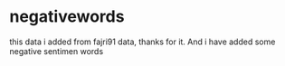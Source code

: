 # negativewords
this data i added from fajri91 data, thanks for it. And i have added some negative sentimen words

